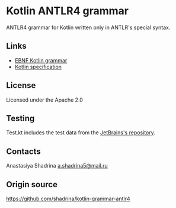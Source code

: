 # Kotlin ANTLR4 grammar

ANTLR4 grammar for Kotlin written only in ANTLR's special syntax.

## Links
* [EBNF Kotlin grammar](http://kotlinlang.org/docs/reference/grammar.html)
* [Kotlin specification](http://jetbrains.github.io/kotlin-spec/)

## License
Licensed under the Apache 2.0

## Testing
Test.kt includes the test data from the [JetBrains's repository](https://github.com/JetBrains/kotlin/tree/master/compiler/testData/psi).

## Contacts
Anastasiya Shadrina a.shadrina5@mail.ru

## Origin source
<https://github.com/shadrina/kotlin-grammar-antlr4>